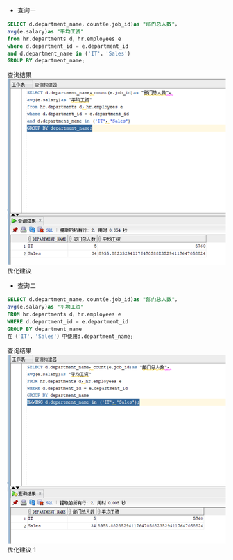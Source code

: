 

- 查询一
```SQL
SELECT d.department_name，count(e.job_id)as "部门总人数"，
avg(e.salary)as "平均工资"
from hr.departments d，hr.employees e
where d.department_id = e.department_id
and d.department_name in ('IT'，'Sales')
GROUP BY department_name;
```
查询结果
![image](https://github.com/suerlll/oracle/blob/master/tup/cx1.png)
优化建议

- 查询二
```SQL
SELECT d.department_name，count(e.job_id)as "部门总人数"，
avg(e.salary)as "平均工资"
FROM hr.departments d，hr.employees e
WHERE d.department_id = e.department_id
GROUP BY department_name
在（'IT'，'Sales'）中使用d.department_name;
```
查询结果
![image](https://github.com/suerlll/oracle/blob/master/tup/cx2.png)
优化建议
1

